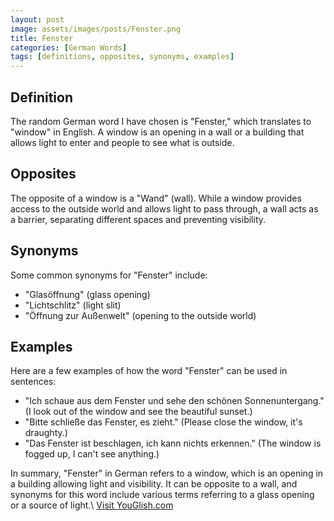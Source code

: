 ```yaml
---
layout: post
image: assets/images/posts/Fenster.png
title: Fenster
categories: [German Words]
tags: [definitions, opposites, synonyms, examples]
---
```


## Definition

The random German word I have chosen is "Fenster," which translates to "window" in English. A window is an opening in a wall or a building that allows light to enter and people to see what is outside.

## Opposites

The opposite of a window is a "Wand" (wall). While a window provides access to the outside world and allows light to pass through, a wall acts as a barrier, separating different spaces and preventing visibility.

## Synonyms

Some common synonyms for "Fenster" include:

- "Glasöffnung" (glass opening)
- "Lichtschlitz" (light slit)
- "Öffnung zur Außenwelt" (opening to the outside world)

## Examples

Here are a few examples of how the word "Fenster" can be used in sentences:

- "Ich schaue aus dem Fenster und sehe den schönen Sonnenuntergang." (I look out of the window and see the beautiful sunset.)
- "Bitte schließe das Fenster, es zieht." (Please close the window, it's draughty.)
- "Das Fenster ist beschlagen, ich kann nichts erkennen." (The window is fogged up, I can't see anything.)

In summary, "Fenster" in German refers to a window, which is an opening in a building allowing light and visibility. It can be opposite to a wall, and synonyms for this word include various terms referring to a glass opening or a source of light.\ <a id="yg-widget-0" class="youglish-widget" data-query="Fenster" data-lang="german" data-components="8412" data-auto-start="0" data-bkg-color="theme_light" data-title="How%20to%20pronounce%20Fenster%20in%20German"  rel="nofollow" href="https://youglish.com">Visit YouGlish.com</a><script async src="https://youglish.com/public/emb/widget.js" charset="utf-8"></script>